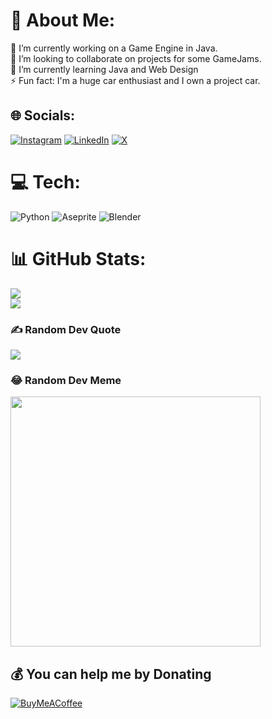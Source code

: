 # 💫 About Me:
🔭 I’m currently working on a Game Engine in Java.<br>👯 I’m looking to collaborate on projects for some GameJams.<br>🌱 I’m currently learning Java and Web Design<br>⚡ Fun fact: I'm a huge car enthusiast and I own a project car.


## 🌐 Socials:
[![Instagram](https://img.shields.io/badge/Instagram-%23E4405F.svg?logo=Instagram&logoColor=white)](https://instagram.com/wiktorbree) [![LinkedIn](https://img.shields.io/badge/LinkedIn-%230077B5.svg?logo=linkedin&logoColor=white)](https://linkedin.com/in/wiktor-bramer-4697032ab) [![X](https://img.shields.io/badge/X-black.svg?logo=X&logoColor=white)](https://x.com/wiktorbree) 

# 💻 Tech:
![Python](https://img.shields.io/badge/python-3670A0?style=flat-square&logo=python&logoColor=ffdd54) ![Aseprite](https://img.shields.io/badge/Aseprite-FFFFFF?style=flat-square&logo=Aseprite&logoColor=#7D929E) ![Blender](https://img.shields.io/badge/blender-%23F5792A.svg?style=flat-square&logo=blender&logoColor=white)
# 📊 GitHub Stats:
![](https://github-readme-streak-stats.herokuapp.com/?user=wiktorbree&theme=gruvbox&hide_border=true)<br/>
![](https://github-readme-stats.vercel.app/api/top-langs/?username=wiktorbree&theme=gruvbox&hide_border=true&include_all_commits=false&count_private=false&layout=compact)

### ✍️ Random Dev Quote
![](https://quotes-github-readme.vercel.app/api?type=horizontal&theme=gruvbox)

### 😂 Random Dev Meme
<img src='https://randommeme-five.vercel.app/' style="height: 400px;"/>

  ## 💰 You can help me by Donating
  [![BuyMeACoffee](https://img.shields.io/badge/Buy%20Me%20a%20Coffee-ffdd00?style=for-the-badge&logo=buy-me-a-coffee&logoColor=black)](https://buymeacoffee.com/wiktorbramer) 
